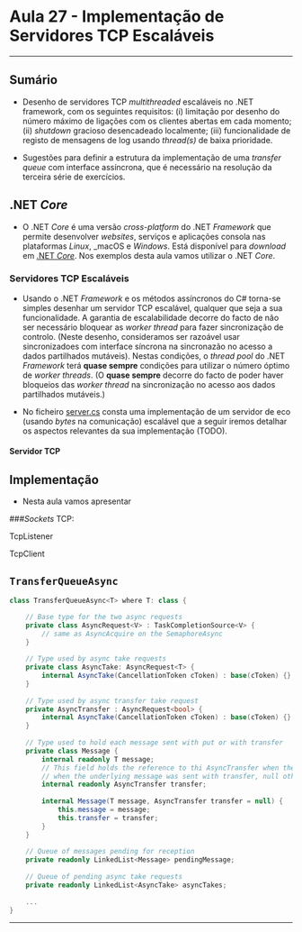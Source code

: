 # Aula 27 - Implementação de Servidores TCP Escaláveis
___

## Sumário

- Desenho de servidores TCP _multithreaded_ escaláveis no .NET framework, com os seguintes requisitos: (i) limitação por desenho do número máximo de ligações com os clientes abertas em cada momento; (ii) _shutdown_ gracioso desencadeado localmente; (iii) funcionalidade de registo de mensagens de log usando _thread(s)_ de baixa prioridade.

- Sugestões para definir a estrutura da implementação de uma _transfer queue_ com interface assíncrona, que é necessário na resolução da terceira série de exercícios.

## .NET _Core_

- O .NET _Core_ é uma versão _cross-platform_ do .NET _Framework_ que permite desenvolver _websites_, serviços e aplicações consola nas plataformas _Linux_, _macOS e _Windows_. Está disponível para _download_ em [.NET _Core_](https://dotnet.microsoft.com/download). Nos exemplos desta aula vamos utilizar o .NET _Core_.

### Servidores TCP Escaláveis

- Usando o .NET _Framework_ e os métodos assíncronos do C# torna-se simples desenhar um servidor TCP escalável, qualquer que seja a sua funcionalidade. A garantia de escalabilidade decorre do facto de não ser necessário bloquear as _worker thread_ para fazer sincronização de controlo. (Neste desenho, consideramos ser razoável usar sincronizadoes com interface síncrona na sincronazão no acesso a dados partilhados mutáveis). Nestas condições, o _thread pool_ do .NET _Framework_ terá **quase sempre** condições para utilizar o número óptimo de _worker threads_. (O **quase sempre** decorre do facto de poder haver bloqueios das _worker thread_ na sincronização no acesso aos dados partilhados mutáveis.)

- No ficheiro [server.cs](https://github.com/carlos-martins/isel-leic-pc-s1920v-li51n/blob/master/src/tcp/echo-raw/server/server.cs) consta uma implementação de um servidor de eco (usando _bytes_ na comunicação) escalável que a seguir iremos detalhar os aspectos relevantes da sua implementação (TODO).

#### Servidor TCP 
## Implementação

- Nesta aula vamos apresentar 

###_Sockets_ TCP:

TcpListener

TcpClient


## `TransferQueueAsync`


```C#
class TransferQueueAsync<T> where T: class {

	// Base type for the two async requests
	private class AsyncRequest<V> : TaskCompletionSource<V> {
		// same as AsyncAcquire on the SemaphoreAsync
	}
	
	// Type used by async take requests
	private class AsyncTake: AsyncRequest<T> {
		internal AsyncTake(CancellationToken cToken) : base(cToken) {}
	}
	
	// Type used by async transfer take request
	private AsyncTransfer : AsyncRequest<bool> {
		internal AsyncTake(CancellationToken cToken) : base(cToken) {}	
	}
	
	// Type used to hold each message sent with put or with transfer 
	private class Message {
		internal readonly T message;
		// This field holds the reference to thi AsyncTransfer when the
		// when the underlying message was sent with transfer, null otherwise.		
		internal readonly AsyncTransfer transfer; 
		
		internal Message(T message, AsyncTransfer transfer = null) {
			this.message = message;
			this.transfer = transfer;
		}
	}
	
	// Queue of messages pending for reception
	private readonly LinkedList<Message> pendingMessage;
	
	// Queue of pending async take requests
	private readonly LinkedList<AsyncTake> asyncTakes;
	
	...
}

```



___



